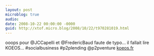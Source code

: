 ```yaml
---
layout: post
microblog: true
audio: 
date: 2008-10-22 00:00:00 -0000
guid: http://xtof.micro.blog/2008/10/22/t970281019.html
---
```

ooops pour @JCCapelli et @FredericBaud faute de typo...  il fallait lire KOEOS... #socialbusiness #p2plending @p2pventure [koeos.fr](http://koeos.fr)
